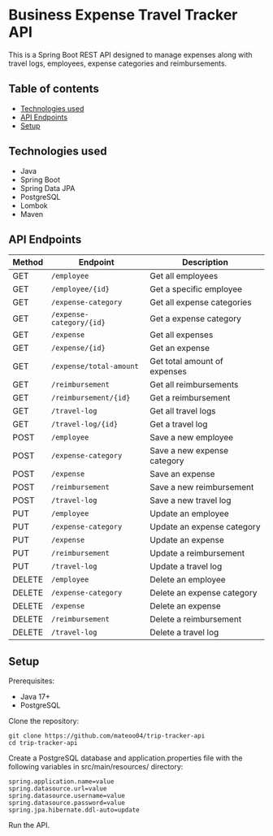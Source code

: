# Business Expense Travel Tracker API

This is a Spring Boot REST API designed to manage expenses along with travel logs,
employees, expense categories and reimbursements.

## Table of contents
- [Technologies used](#technologies-used)
- [API Endpoints](#api-endpoints)
- [Setup](#setup)

## Technologies used
* Java
* Spring Boot
* Spring Data JPA
* PostgreSQL
* Lombok
* Maven


## API Endpoints

| Method | Endpoint                 | Description                  |
|--------|--------------------------|------------------------------|
| GET    | `/employee`              | Get all employees            |
| GET    | `/employee/{id}`         | Get a specific employee      |
| GET    | `/expense-category`      | Get all expense categories   |
| GET    | `/expense-category/{id}` | Get a expense category       |
| GET    | `/expense`               | Get all expenses             |
| GET    | `/expense/{id}`          | Get an expense               |
| GET    | `/expense/total-amount`  | Get total amount of expenses |
| GET    | `/reimbursement`         | Get all reimbursements       |
| GET    | `/reimbursement/{id}`    | Get a reimbursement          |
| GET    | `/travel-log`            | Get all travel logs          |
| GET    | `/travel-log/{id}`       | Get a travel log             |
| POST   | `/employee`              | Save a new employee          |
| POST   | `/expense-category`      | Save a new expense category  |
| POST   | `/expense`               | Save an expense              |
| POST   | `/reimbursement`         | Save a new reimbursement     |
| POST   | `/travel-log`            | Save a new travel log        |
| PUT    | `/employee`              | Update an employee           |
| PUT    | `/expense-category`      | Update an expense category   |
| PUT    | `/expense`               | Update an expense            |
| PUT    | `/reimbursement`         | Update a reimbursement       |
| PUT    | `/travel-log`            | Update a travel log          |
| DELETE | `/employee`              | Delete an employee           |
| DELETE | `/expense-category`      | Delete an expense category   |
| DELETE | `/expense`               | Delete an expense            |
| DELETE | `/reimbursement`         | Delete a reimbursement       |
| DELETE | `/travel-log`            | Delete a travel log          |

## Setup

Prerequisites:
- Java 17+
- PostgreSQL

Clone the repository:
```
git clone https://github.com/mateoo04/trip-tracker-api
cd trip-tracker-api
```

Create a PostgreSQL database and application.properties file with the following variables in 
src/main/resources/ directory:

```
spring.application.name=value
spring.datasource.url=value
spring.datasource.username=value
spring.datasource.password=value
spring.jpa.hibernate.ddl-auto=update
```

Run the API.
